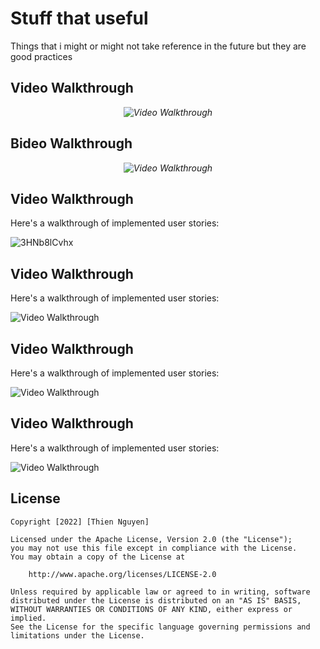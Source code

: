 # Stuff that useful

Things that i might or might not take reference in the future but they are good practices

## Video Walkthrough

<p align="center"><i><img src='http://g.recordit.co/jv0GwWRJoO.gif' title='Video Walkthrough' width='' alt='Video Walkthrough' /> </i></p>



## Bideo Walkthrough

<p align="center"><i><img src='http://g.recordit.co/F37Yiorex0.gif' title='Video Walkthrough' width='' alt='Video Walkthrough' /> </i></p>


## Video Walkthrough

Here's a walkthrough of implemented user stories:

![3HNb8lCvhx](https://user-images.githubusercontent.com/94078395/200148241-8b0ab1b1-0e32-4feb-9062-83fcc2e647c2.gif)

## Video Walkthrough 

Here's a walkthrough of implemented user stories:

<img src='http://g.recordit.co/S7dsrMGmsf.gif' title='Video Walkthrough' width='' alt='Video Walkthrough' />

## Video Walkthrough

Here's a walkthrough of implemented user stories:

<img src='http://g.recordit.co/vzCTQcwLk8.gif' title='Video Walkthrough' width='' alt='Video Walkthrough' />

## Video Walkthrough

Here's a walkthrough of implemented user stories:

<img src='http://g.recordit.co/c0WBKT4zfF.gif' title='Video Walkthrough' width='' alt='Video Walkthrough' />

## License

    Copyright [2022] [Thien Nguyen]

    Licensed under the Apache License, Version 2.0 (the "License");
    you may not use this file except in compliance with the License.
    You may obtain a copy of the License at

        http://www.apache.org/licenses/LICENSE-2.0

    Unless required by applicable law or agreed to in writing, software
    distributed under the License is distributed on an "AS IS" BASIS,
    WITHOUT WARRANTIES OR CONDITIONS OF ANY KIND, either express or implied.
    See the License for the specific language governing permissions and
    limitations under the License.
